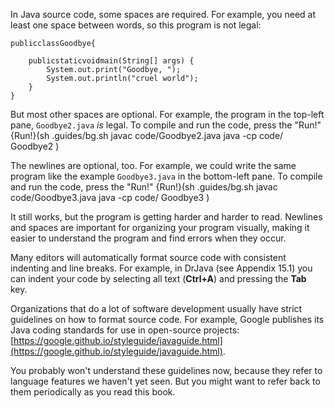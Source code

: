 In Java source code, some spaces are required.
For example, you need at least one space between words, so this program is not legal:

```code
publicclassGoodbye{

    publicstaticvoidmain(String[] args) {
        System.out.print("Goodbye, ");
        System.out.println("cruel world");
    }
}
```

But most other spaces are optional.
For example, the program in the top-left pane, `Goodbye2.java` *is* legal.
To compile and run the code, press the "Run!"
{Run!}(sh .guides/bg.sh javac code/Goodbye2.java java -cp code/ Goodbye2 )




The newlines are optional, too.
For example, we could write the same program like the example `Goodbye3.java` in the bottom-left pane.
To compile and run the code, press the "Run!"
{Run!}(sh .guides/bg.sh javac code/Goodbye3.java java -cp code/ Goodbye3 )




It still works, but the program is getting harder and harder to read.
Newlines and spaces are important for organizing your program visually, making it easier to understand the program and find errors when they occur.

Many editors will automatically format source code with consistent indenting and line breaks.
For example, in DrJava (see Appendix 15.1) you can indent your code by selecting all text (**Ctrl+A**) and pressing the **Tab** key.






Organizations that do a lot of software development usually have strict guidelines on how to format source code.
For example, Google publishes its Java coding standards for use in open-source projects: [https://google.github.io/styleguide/javaguide.html](https://google.github.io/styleguide/javaguide.html).

You probably won't understand these guidelines now, because they refer to language features we haven't yet seen.
But you might want to refer back to them periodically as you read this book.